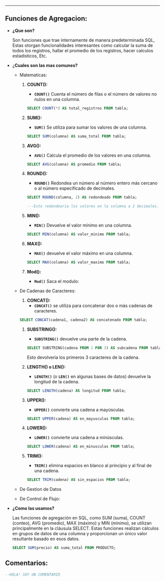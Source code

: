 
---
## Funciones de Agregacion:

- **¿Que son?**
    
    Son funciones que trae internamente de manera predeterminada SQL, Estas otorgan funcionalidades interesantes como calcular la suma de todos los registros, hallar el promedio de los registros, hacer calculos estadisticos, Etc.
    
- ¿**Cuales son las mas comunes?**
    
    - Matematicas:
        
        1. **COUNT():**
            
            - **`COUNT()`** Cuenta el número de filas o el número de valores no nulos en una columna.
            
            ```sql
            SELECT COUNT(*) AS total_registros FROM tabla;
            ```
            
        2. **SUM():**
            
            - **`SUM()`** Se utiliza para sumar los valores de una columna.
            
            ```sql
            SELECT SUM(columna) AS suma_total FROM tabla;
            ```
            
        3. **AVG():**
            
            - **`AVG()`** Calcula el promedio de los valores en una columna.
            
            ```sql
            SELECT AVG(columna) AS promedio FROM tabla;
            ```
            
        4. **ROUND():**
            
            - **`ROUND()`** Redondea un número al número entero más cercano o al número especificado de decimales.
            
            ```sql
            SELECT ROUND(columna, 2) AS redondeado FROM tabla;
            
            ---Esto redondearía los valores en la columna a 2 decimales.
            ```
            
        5. **MIN():**
            
            - **`MIN()`** Devuelve el valor mínimo en una columna.
            
            ```sql
            SELECT MIN(columna) AS valor_minimo FROM tabla;
            ```
            
        6. **MAX():**
            
            - **`MAX()`** devuelve el valor máximo en una columna.
            
            ```sql
            SELECT MAX(columna) AS valor_maximo FROM tabla;
            ```
            
        7. **Mod():**
            
            - **`Mod()`** Saca el modulo:
            
    - De Cadenas de Caracteres:
        
        1. **CONCAT():**
            - **`CONCAT()`** se utiliza para concatenar dos o más cadenas de caracteres.
        
        ```sql
        SELECT CONCAT(cadena1, cadena2) AS concatenado FROM tabla;
        ```
        
        1. **SUBSTRING():**
            
            - **`SUBSTRING()`** devuelve una parte de la cadena.
            
            ```sql
            SELECT SUBSTRING(cadena FROM 1 FOR 3) AS subcadena FROM tabla;
            ```
            
            Esto devolvería los primeros 3 caracteres de la cadena.
            
        2. **LENGTH() o LEN():**
            
            - **`LENGTH()`** (o **`LEN()`** en algunas bases de datos) devuelve la longitud de la cadena.
            
            ```sql
            SELECT LENGTH(cadena) AS longitud FROM tabla;
            ```
            
        3. **UPPER():**
            
            - **`UPPER()`** convierte una cadena a mayúsculas.
            
            ```sql
            SELECT UPPER(cadena) AS en_mayusculas FROM tabla;
            ```
            
        4. **LOWER():**
            
            - **`LOWER()`** convierte una cadena a minúsculas.
            
            ```sql
            SELECT LOWER(cadena) AS en_minusculas FROM tabla;
            ```
            
        5. **TRIM():**
            
            - **`TRIM()`** elimina espacios en blanco al principio y al final de una cadena.
            
            ```sql
            SELECT TRIM(cadena) AS sin_espacios FROM tabla;
            ```
            
    - De Gestion de Datos
        
    - De Control de Flujo:
        
- **¿Como las usamos?**
    
    Las funciones de agregación en SQL, como SUM (suma), COUNT (conteo), AVG (promedio), MAX (máximo) y MIN (mínimo), se utilizan principalmente en la cláusula SELECT. Estas funciones realizan cálculos en grupos de datos de una columna y proporcionan un único valor resultante basado en esos datos.
    
    ```sql
    SELECT SUM(precio) AS suma_total FROM PRODUCTO;
    ```
    

## Comentarios:

```sql
--HOLA! SOY UN COMENTARIO
```




